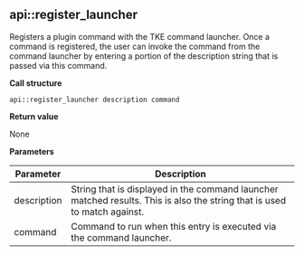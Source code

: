 ## api::register\_launcher

Registers a plugin command with the TKE command launcher.  Once a command is registered, the user can invoke the command from the command launcher by entering a portion of the description string that is passed via this command.

**Call structure**

`api::register_launcher description command`

**Return value**

None

**Parameters**

| Parameter | Description |
| - | - |
| description | String that is displayed in the command launcher matched results.  This is also the string that is used to match against. |
| command | Command to run when this entry is executed via the command launcher. |

